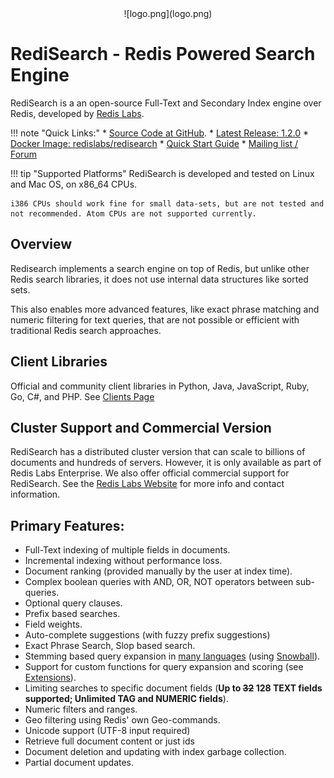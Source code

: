 <center>![logo.png](logo.png)</center>

# RediSearch - Redis Powered Search Engine

RediSearch is a an open-source Full-Text and Secondary Index engine over Redis, developed by [Redis Labs](http://redislabs.com). 

!!! note "Quick Links:"
    * [Source Code at GitHub](https://github.com/RedisLabsModules/RediSearch).
    * [Latest Release: 1.2.0](https://github.com/RedisLabsModules/RediSearch/releases)
    * [Docker Image: redislabs/redisearch](https://hub.docker.com/r/redislabs/redisearch/)
    * [Quick Start Guide](/Quick_Start)
    * [Mailing list / Forum](https://groups.google.com/forum/#!forum/redisearch)

!!! tip "Supported Platforms"
    RediSearch is developed and tested on Linux and Mac OS, on x86_64 CPUs.

    i386 CPUs should work fine for small data-sets, but are not tested and not recommended. Atom CPUs are not supported currently. 

## Overview

Redisearch implements a search engine on top of Redis, but unlike other Redis 
search libraries, it does not use internal data structures like sorted sets.

This also enables more advanced features, like exact phrase matching and numeric filtering for text queries, 
that are not possible or efficient with traditional Redis search approaches.

## Client Libraries

Official and community client libraries in Python, Java, JavaScript, Ruby, Go, C#, and PHP. 
See [Clients Page](/Clients)

## Cluster Support and Commercial Version

RediSearch has a distributed cluster version that can scale to billions of documents and hundreds of servers. However, it is only available as part of Redis Labs Enterprise. We also offer official commercial support for RediSearch. See the [Redis Labs Website](https://redislabs.com/redis-enterprise/technology/redis-search/#sds) for more info and contact information. 

## Primary Features:

* Full-Text indexing of multiple fields in documents.
* Incremental indexing without performance loss.
* Document ranking (provided manually by the user at index time).
* Complex boolean queries with AND, OR, NOT operators between sub-queries.
* Optional query clauses.
* Prefix based searches.
* Field weights.
* Auto-complete suggestions (with fuzzy prefix suggestions)
* Exact Phrase Search, Slop based search.
* Stemming based query expansion in [many languages](/Stemming/) (using [Snowball](http://snowballstem.org/)).
* Support for custom functions for query expansion and scoring (see [Extensions](/Extensions)).
* Limiting searches to specific document fields (**Up to ~~32~~ 128 TEXT fields supported; Unlimited TAG and NUMERIC fields**).
* Numeric filters and ranges.
* Geo filtering using Redis' own Geo-commands. 
* Unicode support (UTF-8 input required)
* Retrieve full document content or just ids
* Document deletion and updating with index garbage collection.
* Partial document updates.


